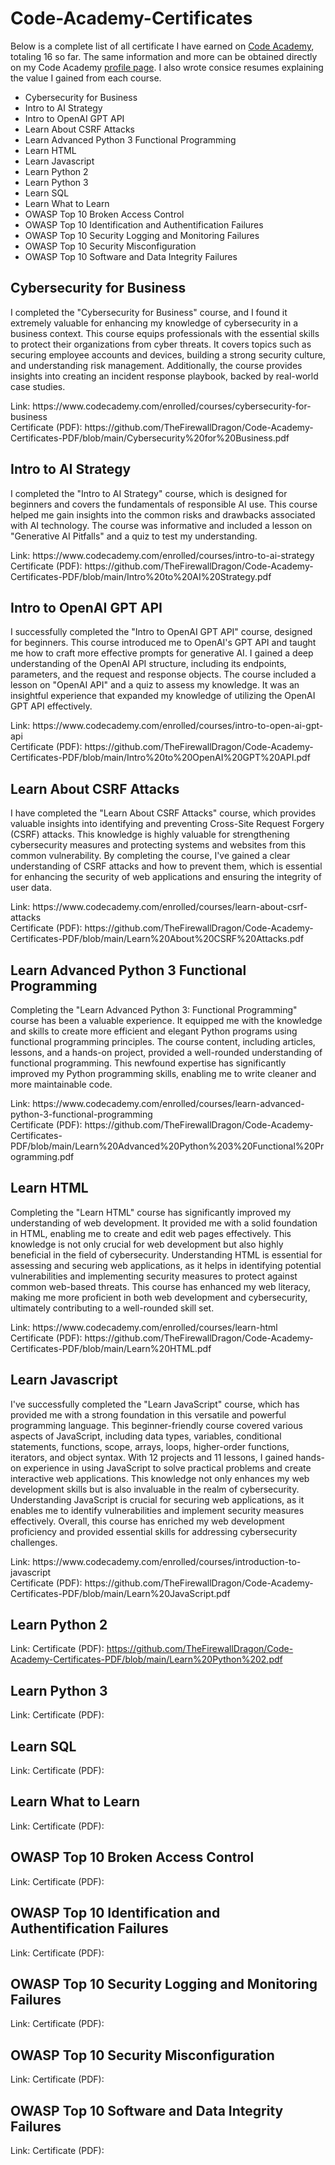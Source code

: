 <h1>Code-Academy-Certificates</h1>
<p>
Below is a complete list of all certificate I have earned on <a href="https://www.codecademy.com/">Code Academy</a>, totaling 16 so far. The same information and more can be obtained directly on my Code Academy <a href="https://www.codecademy.com/profiles/AccesscodeTalker">profile page</a>. I also wrote consice resumes explaining the value I gained from each course. 
</p> 
<ul>
  <li>Cybersecurity for Business</li>
  <li>Intro to AI Strategy</li>
  <li>Intro to OpenAI GPT API</li>
  <li>Learn About CSRF Attacks</li>
  <li>Learn Advanced Python 3 Functional Programming</li>
  <li>Learn HTML</li>
  <li>Learn Javascript</li>
  <li>Learn Python 2</li>
  <li>Learn Python 3</li>
  <li>Learn SQL</li>
  <li>Learn What to Learn</li>
  <li>OWASP Top 10 Broken Access Control</li>
  <li>OWASP Top 10 Identification and Authentification Failures</li>
  <li>OWASP Top 10 Security Logging and Monitoring Failures</li>
  <li>OWASP Top 10 Security Misconfiguration</li>
  <li>OWASP Top 10 Software and Data Integrity Failures</li>
</ul>

<h2>Cybersecurity for Business</h2>
<p>
I completed the "Cybersecurity for Business" course, and I found it extremely valuable for enhancing my knowledge of cybersecurity in a business context. This course equips professionals with the essential skills to protect their organizations from cyber threats. It covers topics such as securing employee accounts and devices, building a strong security culture, and understanding risk management. Additionally, the course provides insights into creating an incident response playbook, backed by real-world case studies. 
</p>
Link: https://www.codecademy.com/enrolled/courses/cybersecurity-for-business <br>
Certificate (PDF): https://github.com/TheFirewallDragon/Code-Academy-Certificates-PDF/blob/main/Cybersecurity%20for%20Business.pdf

<h2>Intro to AI Strategy</h2>
<p>
I completed the "Intro to AI Strategy" course, which is designed for beginners and covers the fundamentals of responsible AI use. This course helped me gain insights into the common risks and drawbacks associated with AI technology. The course was informative and included a lesson on "Generative AI Pitfalls" and a quiz to test my understanding.
</p>
Link: https://www.codecademy.com/enrolled/courses/intro-to-ai-strategy <br>
Certificate (PDF): https://github.com/TheFirewallDragon/Code-Academy-Certificates-PDF/blob/main/Intro%20to%20AI%20Strategy.pdf

<h2>Intro to OpenAI GPT API</h2>
<p>
I successfully completed the "Intro to OpenAI GPT API" course, designed for beginners. This course introduced me to OpenAI's GPT API and taught me how to craft more effective prompts for generative AI. I gained a deep understanding of the OpenAI API structure, including its endpoints, parameters, and the request and response objects. The course included a lesson on "OpenAI API" and a quiz to assess my knowledge. It was an insightful experience that expanded my knowledge of utilizing the OpenAI GPT API effectively.
</p>
Link: https://www.codecademy.com/enrolled/courses/intro-to-open-ai-gpt-api <br>
Certificate (PDF): https://github.com/TheFirewallDragon/Code-Academy-Certificates-PDF/blob/main/Intro%20to%20OpenAI%20GPT%20API.pdf

<h2>Learn About CSRF Attacks</h2>
<p>
I have completed the "Learn About CSRF Attacks" course, which provides valuable insights into identifying and preventing Cross-Site Request Forgery (CSRF) attacks. This knowledge is highly valuable for strengthening cybersecurity measures and protecting systems and websites from this common vulnerability. By completing the course, I've gained a clear understanding of CSRF attacks and how to prevent them, which is essential for enhancing the security of web applications and ensuring the integrity of user data.
</p>
Link: https://www.codecademy.com/enrolled/courses/learn-about-csrf-attacks <br>
Certificate (PDF): https://github.com/TheFirewallDragon/Code-Academy-Certificates-PDF/blob/main/Learn%20About%20CSRF%20Attacks.pdf

<h2>Learn Advanced Python 3 Functional Programming</h2>
<p>
Completing the "Learn Advanced Python 3: Functional Programming" course has been a valuable experience. It equipped me with the knowledge and skills to create more efficient and elegant Python programs using functional programming principles. The course content, including articles, lessons, and a hands-on project, provided a well-rounded understanding of functional programming. This newfound expertise has significantly improved my Python programming skills, enabling me to write cleaner and more maintainable code.
</p>
Link: https://www.codecademy.com/enrolled/courses/learn-advanced-python-3-functional-programming <br>
Certificate (PDF): https://github.com/TheFirewallDragon/Code-Academy-Certificates-PDF/blob/main/Learn%20Advanced%20Python%203%20Functional%20Programming.pdf

<h2>Learn HTML</h2>
<p>
Completing the "Learn HTML" course has significantly improved my understanding of web development. It provided me with a solid foundation in HTML, enabling me to create and edit web pages effectively. This knowledge is not only crucial for web development but also highly beneficial in the field of cybersecurity. Understanding HTML is essential for assessing and securing web applications, as it helps in identifying potential vulnerabilities and implementing security measures to protect against common web-based threats. This course has enhanced my web literacy, making me more proficient in both web development and cybersecurity, ultimately contributing to a well-rounded skill set.
</p>
Link: https://www.codecademy.com/enrolled/courses/learn-html <br>
Certificate (PDF): https://github.com/TheFirewallDragon/Code-Academy-Certificates-PDF/blob/main/Learn%20HTML.pdf 

<h2>Learn Javascript</h2>
<p>
I've successfully completed the "Learn JavaScript" course, which has provided me with a strong foundation in this versatile and powerful programming language. This beginner-friendly course covered various aspects of JavaScript, including data types, variables, conditional statements, functions, scope, arrays, loops, higher-order functions, iterators, and object syntax. With 12 projects and 11 lessons, I gained hands-on experience in using JavaScript to solve practical problems and create interactive web applications. This knowledge not only enhances my web development skills but is also invaluable in the realm of cybersecurity. Understanding JavaScript is crucial for securing web applications, as it enables me to identify vulnerabilities and implement security measures effectively. Overall, this course has enriched my web development proficiency and provided essential skills for addressing cybersecurity challenges.
</p>
Link: https://www.codecademy.com/enrolled/courses/introduction-to-javascript <br>
Certificate (PDF): https://github.com/TheFirewallDragon/Code-Academy-Certificates-PDF/blob/main/Learn%20JavaScript.pdf

<h2>Learn Python 2</h2>

Link:
Certificate (PDF): https://github.com/TheFirewallDragon/Code-Academy-Certificates-PDF/blob/main/Learn%20Python%202.pdf

<h2>Learn Python 3</h2>

Link:
Certificate (PDF):

<h2>Learn SQL</h2>

Link:
Certificate (PDF):

<h2>Learn What to Learn</h2>

Link:
Certificate (PDF):

<h2>OWASP Top 10 Broken Access Control</h2>

Link:
Certificate (PDF):

<h2>OWASP Top 10 Identification and Authentification Failures</h2>

Link:
Certificate (PDF):

<h2>OWASP Top 10 Security Logging and Monitoring Failures</h2>

Link:
Certificate (PDF):

<h2>OWASP Top 10 Security Misconfiguration</h2>

Link:
Certificate (PDF):

<h2>OWASP Top 10 Software and Data Integrity Failures</h2>

Link:
Certificate (PDF):
